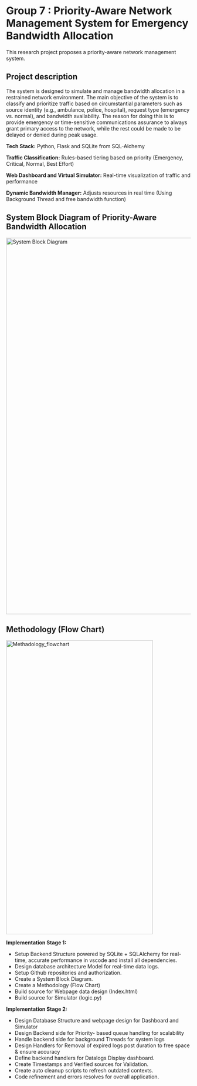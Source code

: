 # Group 7 : Priority-Aware Network Management System for Emergency Bandwidth Allocation
This research project proposes a priority-aware network management system. 

## Project description
The system is designed to simulate and manage bandwidth allocation in a restrained network environment. The main objective of the system is to classify and prioritize traffic based on circumstantial parameters such as source identity (e.g., ambulance, police, hospital), request type (emergency vs. normal), and bandwidth availability. The reason for doing this is to provide emergency or time-sensitive communications assurance to always grant primary access to the network, while the rest could be made to be delayed or denied during peak usage.

**Tech Stack:**                              Python, Flask and SQLite from SQL-Alchemy

**Traffic Classification:**                  Rules-based tiering based on priority (Emergency, Critical, Normal, Best Effort)

**Web Dashboard and Virtual Simulator:**     Real-time visualization of traffic and performance

**Dynamic Bandwidth Manager:**               Adjusts resources in real time (Using Background Thread and free bandwidth function)

## System Block Diagram of Priority-Aware Bandwidth Allocation 
<img width="1536" height="1024" alt="System Block Diagram" src="https://github.com/user-attachments/assets/012386b2-6494-4f63-b2c8-ae0007aaa71f" />

## Methodology (Flow Chart)
<img width="400" height="800" alt="Methadology_flowchart" src="https://drive.google.com/file/d/1p4QciNPJgJmA1uYyIuxlIE9NyKNXSst2/view?usp=sharing"/>


**Implementation Stage 1:**
- Setup Backend Structure powered by SQLite + SQLAlchemy for real-time, accurate performance in vscode and install all dependencies.
- Design database architecture Model for real-time data logs.
- Setup Github repositories and authorization.
- Create a System Block Diagram.
- Create a Methodology (Flow Chart)
- Build source for Webpage data design (Index.html)
- Build source for Simulator (logic.py)

**Implementation Stage 2:**
- Design Database Structure and webpage design for Dashboard and Simulator
- Design Backend side for Priority- based queue handling for scalability
- Handle backend side for background Threads for system logs
- Design Handlers for Removal of expired logs post duration to free space & ensure accuracy
- Define backend handlers for Datalogs Display dashboard.
- Create Timestamps and Verified sources for Validation.
- Create auto cleanup scripts to refresh outdated contexts.
- Code refinement and errors resolves for overall application.

